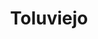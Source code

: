 ---
title: Toluviejo
departamento: Sucre
description: >-
  Es un municipio colombiano ubicado al norte del departamento de Sucre en la
  Región Caribe. Se sitúa a 18 km de Sincelejo, la capital departamental
grafica_ubicacion_geografica: /charts/municipios/toluviejo/ubicacion_geografica.html
grafica_comunidades_focalizadas: /charts/municipios/toluviejo/comunidades_focalizadas.html
grafica_poblacion_genero: /charts/municipios/toluviejo/poblacion_genero.html
grafica_area_geografica_genero: /charts/municipios/toluviejo/area_geografica_genero.html
grafica_pertenencia_etnica: /charts/municipios/toluviejo/pertenencia_etnica.html
grafica_conflicto_identidad: /charts/municipios/toluviejo/conflicto_identidad.html
grafica_violencia_sexual: /charts/municipios/toluviejo/violencia_sexual.html
grafica_violencia_fisica: /charts/municipios/toluviejo/violencia_fisica.html
grafica_violencia_psicologica: /charts/municipios/toluviejo/violencia_psicologica.html
grafica_negligencia_abandono: /charts/municipios/toluviejo/negligencia_abandono.html
ficha: /fichas/toluviejo/ficha.pdf
centros_poblados_corregimientos:
  - Caracol
  - Las Piedras
  - Macaján
  - Palmira
  - Varsovia
  - La Piche
  - Cienaguita
  - Moquen
  - Gualón
  - Cañito
  - La Siria
  - La Floresta
  - Los Altos
  - Nueva Esperanza
distribucion_poblacional_hombres: 10216
distribucion_poblacional_mujeres: 9817
poblacion_discapacidad: 463
comunidades_etnicas_zona:
  - Yuma Zenú
asentamientos_indigenas: null
resguardos_indigenas: 1
consejos_comunitarios: null
total_poblacion_victima: 11787
num_sujetos_reparacion_colectiva: 2
num_planes_retorno_reubicacion_colectiva: 7
territorio_entidades_snariv_sivjrnr:
  - Servicio Nacional de Aprendizaje (SENA) (SNARIV)
  - Instituto Colombiano de Bienestar Familiar (ICBF) (SNARIV)
  - Enlace de víctimas Municipal (SNARIV)
  - Más familias en Acción (SNARIV)
priorizacion_convivencia_social_salud_mental: >-
  Prevalencia por VIH/SIDA,Embarazo en Adolescentes (10-19 años),Alta derivación
  de partos a 2 nivel
region: Montes de María
priorizacion_sexualidad_derechos_sexuales_reproductivos: >-
  Discapacidad en personas mayores,Alta dependencia infantil,Población víctima
  del conflicto armado
priorizacion_gestion_diferencial_poblaciones_vulnerables: >-
  "Debilidades en infraestructura, dotación, talento humano para desarrollar
  acciones de IVC",Contratación tardía de talento humano para acciones en salud
  pública,Debilidades en la calidad del RIPS y del registro clínico
priorizacion_fortalecimiento_autoridad_sanitaria: >-
  "Debilidades en infraestructura, dotación, talento humano para desarrollar
  acciones de IVC",Contratación tardía de talento humano para acciones en salud
  pública,Debilidades en la calidad del RIPS y del registro clínico
eventos_salud_publica_predominantes:
  - Dengue
  - Vigilancia en salud pública de la violencia de género e intrafamiliar
  - Bajo peso al nacer
  - Mortalidad perinatal y neonatal tardía
  - Agresiones por animales potencialmente transmisores de rabia
  - Accidente ofídico
  - Intoxicaciones
  - Intento de suicidio
  - Infección respiratoria aguda grave inusitada
rips_salud_mental_poblacion_general:
  - Esquizofrenia
  - Trastorno de ansiedad
  - Episodio depresivo moderado
  - Trastorno afectivo bipolar
  - Demencia
servicios_telemedicina_mpio_depto:
  - No hay habilitados servicios aún
total_pobreza_multidimensional: 4580%
pobreza_multidimensional_urbano: 3920%
pobreza_multidimensional_centro_poblado_rural_disperso: 4890%
ppales_actividades_economicas:
  - Agricultura
  - Ganadería
  - Piscicultura
  - Artesanías
  - Turismo de Naturaleza y Rural
observaciones_ppales_actividades_economicas: |-
  Maíz Tradicional
  Yuca
  Ñame
  Ají tabasco
  Tabaco Negro y Rubio
  Arroz Secano
  Palma de Aceite
  Frutales (mango, patilla y plátano)
  Cacao
  Miel
  Ganadería extensiva
  Acuicultura
  Artesanías como sombrero volteado y artesanías de totumo
  Turismo de naturaleza 
ppal_vocacion_mpio:
  - Agricultura
  - Ganadería
  - Bosque o Áreas de protección y conservación
observaciones_ppal_vocacion_mpio: null
trabajo_informal: 9110%
ppal_uso_suelo:
  - Agricultura
  - Ganadería
  - Diversificación con avicultura y piscicultura
observaciones_ppal_uso_suelo: null
espacios_socio_comunitarios:
  - BIBLIOTECA PÚBLICA MUNICIPAL DE TOLUVIEJO
  - ' Cancha de microfutbol'
  - ' Polideportivo'
  - ' Casa Lúdica'
  - ' Casa de la cultura'
medios_comunicacion:
  - LA NUEVA 100.7
iniciativas_org_sociedad_civil: '52'
programas_usaid:
  - Nuestra Tierra Próspera
  - ' Riqueza Natural 2017-2022'
  - ' Iniciativa de Finanzas Rurales'
  - ' Yuca amarga para una dulce leche'
  - ' Fondo de Inversiones para la Paz'
comunidades:
  - label: La Piche
    slug: la-piche
    permalink: /comunidad-focalizada/la-piche
download_file: /reportes/toluviejo.pdf
layout: territorio

---